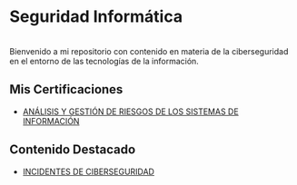  # Seguridad Informática
  <br>
Bienvenido a mi repositorio con contenido en materia de la ciberseguridad en el entorno de las tecnologías de la información.</center>

## Mis Certificaciones
- [ANÁLISIS Y GESTIÓN DE RIESGOS DE LOS SISTEMAS DE INFORMACIÓN](https://github.com/pablojmcontacto/CERT-AGRSI?tab=readme-ov-file#an%C3%A1lisis-y-gesti%C3%B3n-de-riesgos-de-los-sistemas-de-informaci%C3%B3n)

## Contenido Destacado
- [INCIDENTES DE CIBERSEGURIDAD](https://github.com/pablojmcontacto/INCIDENTES_CIBERSEGURIDAD?tab=readme-ov-file#incidentes-de-ciberseguridad) 
